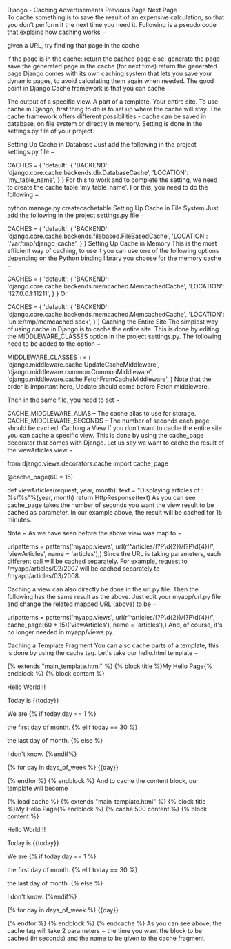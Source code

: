 
Django - Caching
Advertisements
 Previous Page Next Page  
To cache something is to save the result of an expensive calculation, so that you don’t perform it the next time you need it. Following is a pseudo code that explains how caching works −

given a URL, try finding that page in the cache

if the page is in the cache:
   return the cached page
else:
   generate the page
   save the generated page in the cache (for next time)
   return the generated page
Django comes with its own caching system that lets you save your dynamic pages, to avoid calculating them again when needed. The good point in Django Cache framework is that you can cache −

The output of a specific view.
A part of a template.
Your entire site.
To use cache in Django, first thing to do is to set up where the cache will stay. The cache framework offers different possibilities - cache can be saved in database, on file system or directly in memory. Setting is done in the settings.py file of your project.

Setting Up Cache in Database
Just add the following in the project settings.py file −

CACHES = {
   'default': {
      'BACKEND': 'django.core.cache.backends.db.DatabaseCache',
      'LOCATION': 'my_table_name',
   }
}
For this to work and to complete the setting, we need to create the cache table 'my_table_name'. For this, you need to do the following −

python manage.py createcachetable
Setting Up Cache in File System
Just add the following in the project settings.py file −

CACHES = {
   'default': {
      'BACKEND': 'django.core.cache.backends.filebased.FileBasedCache',
      'LOCATION': '/var/tmp/django_cache',
   }
}
Setting Up Cache in Memory
This is the most efficient way of caching, to use it you can use one of the following options depending on the Python binding library you choose for the memory cache −

CACHES = {
   'default': {
      'BACKEND': 'django.core.cache.backends.memcached.MemcachedCache',
      'LOCATION': '127.0.0.1:11211',
   }
}
Or

CACHES = {
   'default': {
      'BACKEND': 'django.core.cache.backends.memcached.MemcachedCache',
      'LOCATION': 'unix:/tmp/memcached.sock',
   }
}
Caching the Entire Site
The simplest way of using cache in Django is to cache the entire site. This is done by editing the MIDDLEWARE_CLASSES option in the project settings.py. The following need to be added to the option −

MIDDLEWARE_CLASSES += (
   'django.middleware.cache.UpdateCacheMiddleware',
   'django.middleware.common.CommonMiddleware',
   'django.middleware.cache.FetchFromCacheMiddleware',
)
Note that the order is important here, Update should come before Fetch middleware.

Then in the same file, you need to set −

CACHE_MIDDLEWARE_ALIAS – The cache alias to use for storage.
CACHE_MIDDLEWARE_SECONDS – The number of seconds each page should be cached.
Caching a View
If you don’t want to cache the entire site you can cache a specific view. This is done by using the cache_page decorator that comes with Django. Let us say we want to cache the result of the viewArticles view −

from django.views.decorators.cache import cache_page

@cache_page(60 * 15)

def viewArticles(request, year, month):
   text = "Displaying articles of : %s/%s"%(year, month)
   return HttpResponse(text)
As you can see cache_page takes the number of seconds you want the view result to be cached as parameter. In our example above, the result will be cached for 15 minutes.

Note − As we have seen before the above view was map to −

urlpatterns = patterns('myapp.views',
   url(r'^articles/(?P<month>\d{2})/(?P<year>\d{4})/', 'viewArticles', name = 'articles'),)
Since the URL is taking parameters, each different call will be cached separately. For example, request to /myapp/articles/02/2007 will be cached separately to /myapp/articles/03/2008.

Caching a view can also directly be done in the url.py file. Then the following has the same result as the above. Just edit your myapp/url.py file and change the related mapped URL (above) to be −

urlpatterns = patterns('myapp.views',
   url(r'^articles/(?P<month>\d{2})/(?P<year>\d{4})/', 
   cache_page(60 * 15)('viewArticles'), name = 'articles'),)
And, of course, it's no longer needed in myapp/views.py.

Caching a Template Fragment
You can also cache parts of a template, this is done by using the cache tag. Let's take our hello.html template −

{% extends "main_template.html" %}
{% block title %}My Hello Page{% endblock %}
{% block content %}

Hello World!!!<p>Today is {{today}}</p>
We are
{% if today.day == 1 %}

the first day of month.
{% elif today == 30 %}

the last day of month.
{% else %}

I don't know.
{%endif%}

<p>
   {% for day in days_of_week %}
   {{day}}
</p>

{% endfor %}
{% endblock %}
And to cache the content block, our template will become −

{% load cache %}
{% extends "main_template.html" %}
{% block title %}My Hello Page{% endblock %}
{% cache 500 content %}
{% block content %}

Hello World!!!<p>Today is {{today}}</p>
We are
{% if today.day == 1 %}

the first day of month.
{% elif today == 30 %}

the last day of month.
{% else %}

I don't know.
{%endif%}

<p>
   {% for day in days_of_week %}
   {{day}}
</p>

{% endfor %}
{% endblock %}
{% endcache %}
As you can see above, the cache tag will take 2 parameters − the time you want the block to be cached (in seconds) and the name to be given to the cache fragment.
